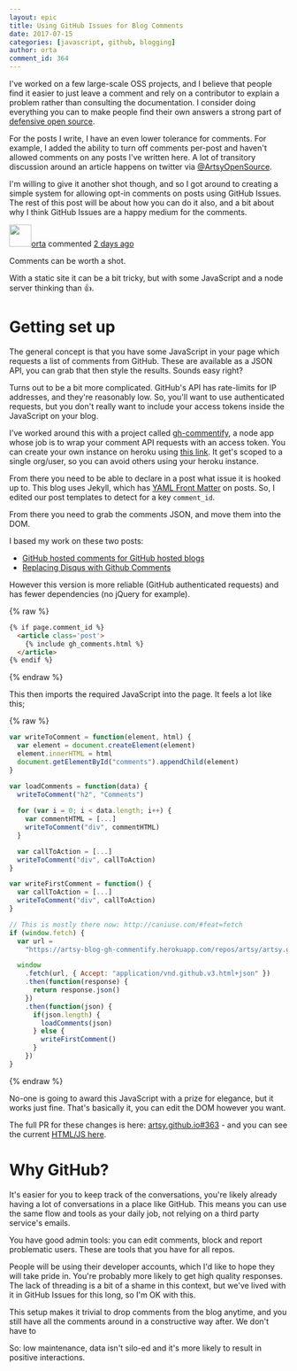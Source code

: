 ```yaml
---
layout: epic
title: Using GitHub Issues for Blog Comments
date: 2017-07-15
categories: [javascript, github, blogging]
author: orta
comment_id: 364
---
```


I've worked on a few large-scale OSS projects, and I believe that people find it easier to just leave a comment and rely on a contributor to explain a problem rather than consulting the documentation. I consider doing everything you can to make people find their own answers a strong part of [defensive open source][def-oss].

For the posts I write, I have an even lower tolerance for comments. For example, I added the ability to turn off comments per-post and haven't allowed comments on any posts I've written here. A lot of transitory discussion around an article happens on twitter via [@ArtsyOpenSource][ArtsyOpenSource].

I'm willing to give it another shot though, and so I got around to creating a simple system for allowing opt-in comments on posts using GitHub Issues. The rest of this post will be about how you can do it also, and a bit about why I think GitHub Issues are a happy medium for the comments.

<!-- more -->

<div><div class="comment"><div class="comment-header"><a class="comment-username" href="https://github.com/orta"><img src="https://avatars6.githubusercontent.com/u/49038?v=4" alt="" width="40" height="40">orta</a> commented <a class="comment-date" href="https://github.com/artsy/artsy.github.io/issues/355#issuecomment-313158506">2 days ago</a></div><div class="comment-body"><p>Comments can be worth a shot.</p>
<p>With a static site it can be a bit tricky, but with some JavaScript and a node server thinking than  <g-emoji alias="+1" fallback-src="https://assets-cdn.github.com/images/icons/emoji/unicode/1f44d.png" ios-version="6.0">👍</g-emoji>.</p></div></div></div>

# Getting set up

The general concept is that you have some JavaScript in your page which requests a list of comments from GitHub. These are available as a JSON API, you can grab that then style the results. Sounds easy right?

Turns out to be a bit more complicated. GitHub's API has rate-limits for IP addresses, and they're reasonably low. So, you'll want to use authenticated requests, but you don't really want to include your access tokens inside the JavaScript on your blog.

I've worked around this with a project called [gh-commentify][], a node app whose job is to wrap your comment API requests with an access token. You can create your own instance on heroku using [this link][]. It get's scoped to a single org/user, so you can avoid others using your heroku instance.

From there you need to be able to declare in a post what issue it is hooked up to. This blog uses Jekyll, which has [YAML Front Matter][yaml-fm] on posts. So, I edited our post templates to detect for a key `comment_id`.

From there you need to grab the comments JSON, and move them into the DOM.

I based my work on these two posts:

* [GitHub hosted comments for GitHub hosted blogs][gh-2011]
* [Replacing Disqus with Github Comments][gh-2017]

However this version is more reliable (GitHub authenticated requests) and has fewer dependencies (no jQuery for example).

{% raw %}
```html
{% if page.comment_id %}
  <article class='post'>
    {% include gh_comments.html %}
  </article>
{% endif %}
```
{% endraw %}

This then imports the required JavaScript into the page. It feels a lot like this;

{% raw %}

```javascript
var writeToComment = function(element, html) {
  var element = document.createElement(element)
  element.innerHTML = html
  document.getElementById("comments").appendChild(element)
}

var loadComments = function(data) {
  writeToComment("h2", "Comments")
  
  for (var i = 0; i < data.length; i++) {
    var commentHTML = [...]
    writeToComment("div", commentHTML)
  }

  var callToAction = [...]
  writeToComment("div", callToAction)
}

var writeFirstComment = function() {
  var callToAction = [...]
  writeToComment("div", callToAction)
}

// This is mostly there now: http://caniuse.com/#feat=fetch
if (window.fetch) {
  var url =
    "https://artsy-blog-gh-commentify.herokuapp.com/repos/artsy/artsy.github.io/issues/{{ page.comment_id }}/comments"

  window
    .fetch(url, { Accept: "application/vnd.github.v3.html+json" })
    .then(function(response) {
      return response.json()
    })
    .then(function(json) {
      if(json.length) {
        loadComments(json)
      } else {
        writeFirstComment()
      }
    })
}
```
{% endraw %}

No-one is going to award this JavaScript with a prize for elegance, but it works just fine. That's basically it, you can edit the DOM however you want.

The full PR for these changes is here: [artsy.github.io#363][pr] - and you can see the current [HTML/JS here][current].

# Why GitHub?

It's easier for you to keep track of the conversations, you're likely already having a lot of conversations in a place like GitHub. This means you can use the same flow and tools as your daily job, not relying on a third party service's emails.

You have good admin tools: you can edit comments, block and report problematic users. These are tools that you have for all repos.

People will be using their developer accounts, which I'd like to hope they will take pride in. You're probably more likely to get high quality responses. The lack of threading is a bit of a shame in this context, but we've lived with it in GitHub Issues for this long, so I'm OK with this.

This setup makes it trivial to drop comments from the blog anytime, and you still have all the comments around in a constructive way after. We don't have to 

So: low maintenance, data isn't silo-ed and it's more likely to result in positive interactions.

[def-oss]: /blog/2016/07/03/handling-big-projects/
[gh-commentify]: https://github.com/orta/gh-commentify
[this link]: https://heroku.com/deploy?template=https://github.com/orta/gh-commentify
[yaml-fm]: https://jekyllrb.com/docs/frontmatter/
[gh-2011]: http://ivanzuzak.info/2011/02/18/github-hosted-comments-for-github-hosted-blogs.html
[gh-2017]: http://donw.io/post/github-comments/
[current]: https://github.com/artsy/artsy.github.io/blob/source/_includes/gh_comments.html
[pr]: https://github.com/artsy/artsy.github.io/pull/363
[ArtsyOpenSource]: https://twitter.com/ArtsyOpenSource/
